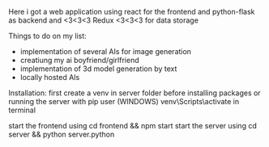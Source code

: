Here i got a web application using react for the frontend and python-flask as backend and <3<3<3 Redux <3<3<3 for data storage 

Things to do on my list:

- implementation of several AIs for image generation
- creatiung my ai boyfriend/girlfriend
- implementation of 3d model generation by text
- locally hosted AIs


Installation:
first create a venv in server folder
before installing packages or running the server with pip user (WINDOWS) venv\Scripts\activate in terminal

start the frontend using cd frontend && npm start
start the server using cd server && python server.python